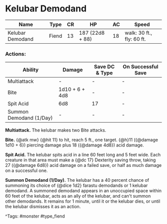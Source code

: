 # Kelubar Demodand

| Name | Type | CR | HP | AC | Speed |
|------|------|----|----|----|-------|
| Kelubar Demodand | Fiend | 13 | 187 (22d8 + 88) | 18 | walk: 30 ft., fly: 60 ft. |

### Actions:

| Ability | Damage | Save DC & Type | On Successful Save |
|---------|--------|----------------|--------------------|
| Multiattack | - | - | - |
| Bite | 1d10 + 6 + 4d8 | - | - |
| Spit Acid | 6d8 | 17 | - |
| Summon Demodand (1/Day) | - | - | - |


**Multiattack.** The kelubar makes two Bite attacks.

**Bite.** {@atk mw} {@hit 11} to hit, reach 5 ft., one target. {@h}11 ({@damage 1d10 + 6}) piercing damage plus 18 ({@damage 4d8}) acid damage.

**Spit Acid.** The kelubar spits acid in a line 60 feet long and 5 feet wide. Each creature in that area must make a {@dc 17} Dexterity saving throw, taking 27 ({@damage 6d8}) acid damage on a failed save, or half as much damage on a successful one.

**Summon Demodand (1/Day).** The kelubar has a 40 percent chance of summoning its choice of {@dice 1d2} farastu demodands or 1 kelubar demodand. A summoned demodand appears in an unoccupied space within 60 feet of the kelubar, acts as an ally of the kelubar, and can't summon other demodands. It remains for 1 minute, until it or the kelubar dies, or until the kelubar dismisses it as an action.

^Tags: #monster #type_fiend